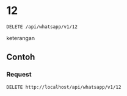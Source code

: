 # 12
```http
DELETE /api/whatsapp/v1/12
```
keterangan
## Contoh
### Request
```http
DELETE http://localhost/api/whatsapp/v1/12
```
